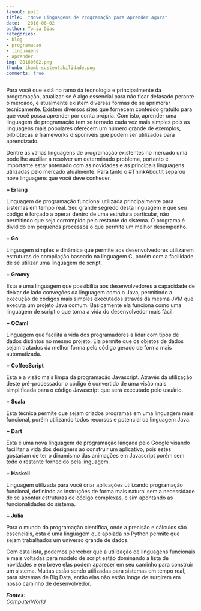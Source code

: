 ```yaml
---
layout: post
title:  "Nove Linguagens de Programação para Aprender Agora"
date:   2016-06-02
author: Tonia Dias
categories: 
- blog
- programacao
- linguagens
- aprender
img: 20160602.png
thumb: thumb-sustentabilidade.png
comments: true
---
```


Para você que está no ramo da tecnologia e principalmente da programação, atualizar-se é algo essencial para não ficar defasado perante o mercado, e atualmente existem diversas formas de se aprimorar tecnicamente. Existem diversos sites que fornecem conteúdo gratuito para que você possa aprender por conta própria. Com isto, aprender uma linguagem de programação tem se tornado cada vez mais simples pois as linguagens mais populares oferecem um número grande de exemplos, bilbiotecas e frameworks disponíveis que podem ser utilizados para aprendizado.<!--more-->

Dentre as várias linguagens de programação existentes no mercado uma pode lhe auxiliar a resolver um determinado problema, portanto é importante estar antenado com as novidades e as principais linguagens utilizadas pelo mercado atualmente. Para tanto o #ThinkAboutIt separou nove linguagens que você deve conhecer.

<b>+ Erlang</b>

Linguagem de programação funcional utilizada principalmente para sistemas em tempo real. Seu grande segredo desta linguagem é que seu código é forçado a operar dentro de uma estrutura particular, não permitindo que seja corrompido pelo restante do sistema. O programa é dividido em pequenos processos o que permite um melhor desempenho.

<b>+ Go</b>

Linguagem simples e dinâmica que permite aos desenvolvedores utilizarem estruturas de compilação baseado na linguagem C, porém com a facilidade de se utilizar uma linguagem de script.

<b>+ Groovy</b>

Esta é uma linguagem que possibilita aos desenvolvedores a capacidade de deixar de lado conveções da linguagem como o Java, permitindo a execução de códigos mais simples executados através da mesma JVM que executa um projeto Java comum. Basicamente ela funciona como uma linguagem de script o que torna a vida do desenvolvedor mais fácil.

<b>+ OCaml</b>

Linguagem que facilita a vida dos programadores a lidar com tipos de dados distintos no mesmo projeto. Ela permite que os objetos de dados sejam tratados da melhor forma pelo código gerado de forma mais automatizada.

<b>+ CoffeeScript</b>

Esta é a visão mais limpa da programação Javascript. Através da utilização deste pré-processador o código é convertido de uma visão mais simplificada para o código Javascript que será executado pelo usuário.

<b>+ Scala</b>

Esta técnica permite que sejam criados programas em uma linguagem mais funcional, porém utilizando todos recursos e potencial da linguagem Java.

<b>+ Dart</b>

Esta é uma nova linguagem de programação lançada pelo Google visando facilitar a vida dos designers ao construir um aplicativo, pois estes gostariam de ter o dinamismo das animações em Javascript porém sem todo o restante fornecido pela linguagem.

<b>+ Haskell</b>

Linguagem utilizada para você criar aplicações utilizando programação funcional, definindo as instruções de forma mais natural sem a necessidade de se apontar estruturas de código complexas, e sim apontando as funcionalidades do sistema.

<b>+ Julia</b>

Para o mundo da programação científica, onde a precisão e cálculos são essenciais, esta é uma linguagem que apoiada no Python permite que sejam trabalhados um universo grande de dados.

Com esta lista, podemos perceber que a utilização de linguagens funcionais e mais voltadas para modelo de script estão dominando a lista de novidades e em breve elas podem aparecer em seu caminho para construir um sistema. Muitas estão sendo utilizadas para sistemas em tempo real, para sistemas de Big Data, então elas não estão longe de surgirem em nosso caminho de desenvolvedor.

<i>
	<b>Fontes: </b><br/>
	<a href="http://computerworld.com.br/especial-nove-linguagens-de-programacao-que-vale-pena-aprender-agora">ComputerWorld</a><br/>
</i>